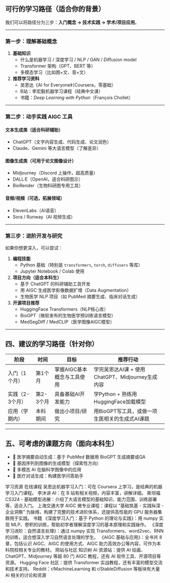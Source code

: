 ## 可行的学习路径（适合你的背景）

我们可以将路径分为三步：**入门概念 → 技术实践 → 学术/项目应用**。

------

### 第一步：理解基础概念

1. **基础知识**
   - 什么是机器学习 / 深度学习 / NLP / GAN / Diffusion model
   - Transformer 架构（GPT、BERT 等）
   - 多模态学习（比如图+文、音+文）
2. **推荐学习资料**
   - 吴恩达《AI for Everyone》（Coursera，零基础）
   - B站：李宏毅机器学习课程（经典中文课）
   - 书籍：*Deep Learning with Python*（François Chollet）

------

### 第二步：动手实践 AIGC 工具

#### 文本生成类（适合科研辅助）

- ChatGPT（文字内容生成、代码生成、论文润色）
- Claude、Gemini 等大语言模型（了解差异）

#### 图像生成类（可用于论文图像设计）

- Midjourney（Discord 上操作，超高质量）
- DALL·E（OpenAI，适合科研图示）
- BioRender（生物科研图专用工具）

#### 音频/视频（可选，拓展领域）

- ElevenLabs（AI语音）
- Sora / Runway（AI 视频生成）

------

### 第三步：进阶开发与研究

如果你想更深入，可以尝试：

1. **编程技能**
   - Python 基础（特别是 `transformers`, `torch`, `diffusers` 等库）
   - Jupyter Notebook / Colab 使用
2. **项目方向（适合本科生）**
   - 基于 ChatGPT 的科研辅助工具开发
   - 用 AIGC 生成医学影像数据扩增（Data Augmentation）
   - 生物医学 NLP 项目（如 PubMed 摘要生成、临床对话生成）
3. **开源项目推荐**
   - HuggingFace Transformers（NLP核心库）
   - BioGPT（微软发布的生物医学预训练语言模型）
   - MedSegDiff / MedCLIP（医学图像AIGC模型）

------

## 四、建议的学习路径（针对你）

| 阶段            | 时间      | 目标                       | 推荐行动                                         |
| --------------- | --------- | -------------------------- | ------------------------------------------------ |
| 入门（1个月）   | 第1个月   | 掌握AIGC基本概念与工具使用 | 学完吴恩达AI课 + 使用ChatGPT、Midjourney生成内容 |
| 实践（2-3个月） | 第2-3个月 | 具备基础AI开发能力         | 学Python + 熟练用HuggingFace加载模型             |
| 应用（学期内）  | 本科期间  | 做出小项目/研究            | 用BioGPT写工具，或做一项生医相关的生成式AI课题   |



------

## 五、可考虑的课题方向（面向本科生）

- 📄 医学摘要自动生成：基于 PubMed 数据用 BioGPT 生成摘要或QA
- 🧬 基因序列到图像的生成模型（探索性方向）
- 🧠 多模态 AI 在脑科学图像中的应用
- 🏥 医疗对话生成：构建医学问答助手



学习资源 在线课程 吴恩达机器学习入门：可在 Coursera 上学习，是经典的机器学习入门课程。 李沐讲 AI：在 B 站有相关视频，内容丰富，讲解详细。 斯坦福 CS324 - 基础模型进展：介绍了大语言模型的基础知识、能力范围、训练部署等，适合入门。 上海交通大学 AIGC 微专业课程：课程以 “基础筑基 - 实践纵深 - 企业洞察” 为脉络，构建了完整的技术进阶体系，还提供高性能的 GPU 服务器集群用于实践。 书籍 《深度学习入门：基于 Python 的理论与实践》：用 numpy 实现 MLP、卷积的训练，帮助初学者理解深度学习的基本原理和实践操作。 《深度学习进阶：自然语言处理》：通过 numpy 实现 Transformers、word2vec、RNN 的训练，适合想深入学习自然语言处理的学生。 《AIGC 基础与应用》：全书共 8 章，包括认识 AIGC、AIGC 的使用方式、AIGC 助力高效办公等内容，可作为本科院校相关专业的教材。 网站与社区 知识树 AI 资源站：提供 AI 绘画、ChatGPT、Midjourney 等超 80 门 AIGC 教程，还有 AI 软件工具、开源项目等资源。 Hugging Face 社区：提供 Transformer 实战教程，还有丰富的模型交流和技术支持。 Reddit：r/MachineLearning 和 r/StableDiffusion 等板块有大量 AI 相关的讨论和资源